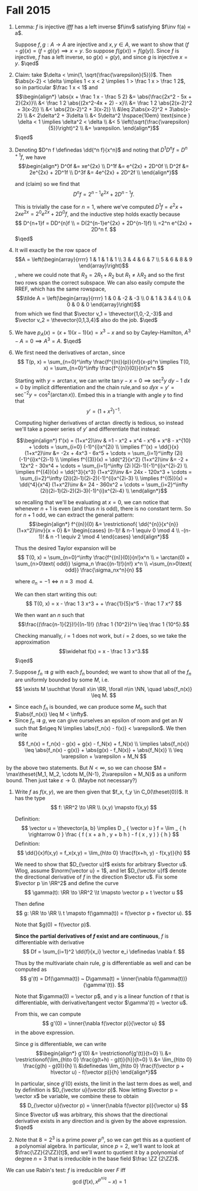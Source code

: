 # Fall 2015

1. Lemma: $f$ is injective $iff f$ has a left inverse $f\inv$ satisfying $f\inv f(a) = a$.
   
   Suppose $f,g: A \to A$ are injective and $x,y \in A$, we want to show that $(f\circ g)(x) = (f\circ g)(y) \implies x = y$. So suppose $f(g(x)) = f(g(y))$. Since $f$ is injective, $f$ has a left inverse, so $g(x) = g(y)$, and since $g$ is injective $x = y$. $\qed$

2. Claim: take $\delta < \min(1, \sqrt{\frac{\varepsilon}{5}})$. Then $\abs{x-2} < \delta \implies 1 < x < 2 \implies 1 > \frac 1 x > \frac 1 2$, so in particular $\frac 1 x < 1$ and
   $$\begin{align*}
   \abs{x + \frac 1 x - \frac 5 2} &= \abs{\frac{2x^2 - 5x + 2}{2x}}\\
   &< \frac 1 2 \abs{(2x^2-4x + 2) - x}\\
   &= \frac 1 2 \abs{2(x-2)^2 + 3(x-2)} \\
   &< \abs{2(x-2)^2 + 3(x-2)} \\
   &\leq 2\abs{x-2}^2 + 3\abs{x-2} \\
   &< 2\delta^2 + 3\delta \\ 
   &< 5\delta^2  \hspace{10em} \text{since } \delta < 1 \implies \delta^2 < \delta \\
   &< 5 \left(\sqrt{\frac{\varepsilon}{5}}\right)^2 \\
   &= \varepsilon.
   \end{align*}$$
   $\qed$

1. Denoting $D^n f \definedas \dd{^n f}{x^n}$ and noting that $D^1 D^n f = D^{n+1}f$, we have
  $$\begin{align*}
  D^0f &= xe^{2x} \\
  D^1f &= e^{2x} + 2D^0f \\
  D^2f &= 2e^{2x} + 2D^1f \\
  D^3f &= 4e^{2x} + 2D^2f \\
  \end{align*}$$

    and (claim) so we find that 
  $$D^n f = 2^{n-1}e^{2x} + 2D^{n-1}f.$$
  
    This is trivially the case for $n=1$, where we've computed $D^1 f = e^2x + 2xe^{2x} = 2^0e^{2x} + 2D^0 f$, and the inductive step holds exactly because 
  $$
  D^{n+1}f = DD^{n}f \\
  = D(2^{n-1}e^{2x} + 2D^{n-1}f) \\
  =2^n e^{2x} + 2D^n f.
  $$
  $\qed$

1. It will exactly be the row space of $$A = \left(\begin{array}{rrrr}
1 & 1 & 1 & 1 \\
3 & 4 & 6 & 7 \\
5 & 6 & 8 & 9
\end{array}\right)$$, where we could note that $R_3 = 2R_1 + R_2$ but $R_1 \neq \lambda R_2$ and so the first two rows span the correct subspace. We can also easily compute the RREF, which has the same rowspace, $$\tilde A = \left(\begin{array}{rrrr}
1 & 0 & -2 & -3 \\
0 & 1 & 3 & 4 \\
0 & 0 & 0 & 0
\end{array}\right)$$
from which we find that $\vector v_1 = \thevector{1,0,-2,-3}$ and $\vector v_2 = \thevector{0,1,3,4}$ also do the job. $\qed$

1. We have $p_A(x) = (x+1)(x-1)(x) = x^3 - x$ and so by Cayley-Hamilton, $A^3 - A = 0 \implies A^3 = A$. $\qed$

1. We first need the derivatives of $\arctan$, since
    $$
    T(p, x) = \sum_{n=0}^\infty \frac{f^{(n)}(p)}{n!}(x-p)^n \implies T(0, x) = \sum_{n=0}^\infty \frac{f^{(n)}(0)}{n!}x^n 
    $$

    Starting with $y=\arctan x$, we can write $\tan y - x = 0 \implies \sec^2y~dy - 1~dx = 0$ by implicit differentiation and the chain rule,and so $\dd{y}{x} = y' = \sec^{-2}y = \cos^2(\arctan x))$. Embed this in a triangle with angle $y$ to find that 
    $$y' = (1+x^2)^{-1}.$$

    Computing higher derivatives of $\arctan$ directly is tedious, so instead we'll take a power series of $y'$ and differentiate that instead: 

    $$\begin{align*}
    f'(x) = (1+x^2)\inv 
      & =1 - x^2 + x^4 - x^6 + x^8 - x^{10} + \cdots 
      = \sum_{i=0} (-1)^{i}x^{2i} \\
    \implies f''(x) = \dd{}{x} (1+x^2)\inv 
      &= -2x + 4x^3 - 6x^5 + \cdots 
      = \sum_{i=1}^\infty (2i)(-1)^{i}x^{2i-1} \\
    \implies f^{(3)}(x) = \dd{^2}{x^2} (1+x^2)\inv 
      &= -2 + 12x^2 - 30x^4 + \cdots 
      = \sum_{i=1}^\infty (2i )(2i-1)(-1)^{i}x^{2i-2} \\
    \implies f^{(4)}(x) = \dd{^3}{x^3} (1+x^2)\inv 
      &= 24x - 120x^3 + \cdots 
      = \sum_{i=2}^\infty (2i)(2i-1)(2i-2)(-1)^{i}x^{2i-3} \\
    \implies f^{(5)}(x) = \dd{^4}{x^4} (1+x^2)\inv 
      &= 24 - 360x^2 + \cdots 
      = \sum_{i=2}^\infty (2i)(2i-1)(2i-2)(2i-3)(-1)^{i}x^{2i-4} \\
    \end{align*}$$ 

    so recalling that we'll be evaluating at $x=0$, we can notice that whenever $n+1$ is even (and thus $n$ is odd), there is no constant term. So for $n+1$ odd, we can extract the general pattern:
    $$\begin{align*}
    f^{(n)}(0) &= \restrictionof{ \dd{^{n}}{x^{n}} (1+x^2)\inv}{x = 0}
    &= \begin{cases} (n-1)! & n-1 \equiv 0 \mod 4 \\
    -(n-1)! & n -1 \equiv 2 \mod 4 
    \end{cases}
    \end{align*}$$


    Thus the desired Taylor expansion will be 
    $$
    T(0, x) = \sum_{n=0}^\infty \frac{f^{(n)}(0)}{n!}x^n \\
    = \arctan(0) + \sum_{n>0\text{ odd}} \sigma_n \frac{(n-1)!}{n!} x^n \\
    =\sum_{n>0\text{ odd}} \frac{\sigma_nx^n}{n}
    $$

    where $\sigma_n = -1 \iff n \equiv 3 \mod 4$.

    We can then start writing this out:
    $$
    T(0, x) = x - \frac 1 3 x^3 + + \frac{1}{5}x^5 - \frac 1 7 x^7 
    $$

    We then want an $n$ such that 
    $$\frac{(\frac{n-1}{2})!}{(n-1)!} (\frac 1 {10^2})^n \leq \frac 1 {10^5}.$$ 
    
    Checking manually, $i=1$ does not work, but $i=2$ does, so we take the approximation 
    $$\widehat f(x) = x - \frac 1 3 x^3.$$ 
    $\qed$

  1. Suppose $f_n \rightrightarrows g$ with each $f_n$ bounded; we want to show that all of the $f_n$ are uniformly bounded by some $M$, i.e.
  $$
  \exists M \suchthat \forall x\in \RR, \forall n\in \NN, \quad \abs{f_n(x)} \leq M.
  $$
  - Since each $f_n$ is bounded, we can produce some $M_n$ such that $\abs{f_n(x)} \leq M < \infty$.
  - Since $f_n \rightrightarrows g$, we can give ourselves an epsilon of room and get an $N$ such that $n\geq N \implies \abs{f_n(x) - f(x)} < \varepsilon$. We then write
  $$
  f_n(x) = f_n(x) - g(x) + g(x) - f_N(x) + f_N(x) \\
  \implies \abs{f_n(x)} \leq \abs{f_n(x) - g(x)} + \abs{g(x) - f_N(x)} + \abs{f_N(x)} \\
  \leq \varepsilon + \varepsilon + M_N
  $$

  by the above two statements. But $N<\infty$, so we can choose $M = \max\theset{M_1, M_2, \cdots M_{N-1}, 2\varepsilon + M_N}$ as a uniform bound. Then just take $\varepsilon \to 0$. (Maybe not necessary?)

1. Write $f$ as $f(x,y)$, we are then given that $f_x, f_y \in C_0(\theset{0})$. It has the type
  $$
  f: \RR^2 \to \RR \\
  (x,y) \mapsto f(x,y)
  $$
   
   Definition:
$$
\vector u = \thevector{a, b} \implies D _ { \vector u } f = \lim _ { h \rightarrow 0 } \frac { f ( x + a h , y + b h ) - f ( x , y ) } { h }
$$
  Definition: 
$$
\dd{}{x}f(x,y) = f_x(x,y) = \lim_{h\to 0} \frac{f(x+h, y) - f(x,y)}{h}
$$

    We need to show that $D_{\vector u}f$ exists for arbitrary $\vector u$. Wlog, assume $\norm{\vector u} = 1$, and let $D_{\vector u}f$ denote the directional derivative of $f$ in the direction $\vector u$. Fix some $\vector p \in \RR^2$ and define the curve
$$
\gamma(t): \RR \to \RR^2 \\t \mapsto \vector p + t \vector u
$$

    Then define 
$$
g: \RR \to \RR \\ t \mapsto f(\gamma(t)) = f(\vector p + t\vector u).
$$

    Note that $g(0) = f(\vector p)$.

    **Since the partial derivatives of $f$ exist and are continuous**, $f$ is differentiable with derivative 
$$
Df = \sum_{i=1}^2 \dd{f}{x_i} \vector e_i \definedas \nabla f.
$$ 

    Thus by the multivariate chain rule, $g$ is differentiable as well and can be computed as 
$$
g'(t) = Df(\gamma(t)) ~ D\gamma(t) = \inner{\nabla f(\gamma(t))}{\gamma'(t)}.
$$ 

    Note that $\gamma(0) = \vector p$, and $\gamma$ is a linear function of $t$ that is differentiable, with derivative/tangent vector $\gamma'(t) = \vector u$.

    From this, we can compute 
$$
g'(0) = \inner{\nabla f(\vector p)}{\vector u}
$$ 
    in the above expression.

    Since $g$ is differentiable, we can write
$$\begin{align*}
g'(0) &= \restrictionof{g'(t)}{t=0} \\ 
&= \restrictionof{\lim_{h\to 0} \frac{g(t+h) - g(t)}{h}}{t=0} \\ 
&= \lim_{h\to 0} \frac{g(h) - g(0)}{h} \\
&\definedas \lim_{h\to 0} \frac{f(\vector p + h\vector u) - f(\vector p)}{h}
\end{align*}$$

    In particular, since $g'(0)$ exists, the limit in the last term does as well, and by definition is $D_{\vector u}(\vector p)$. Now letting $\vector p = \vector x$ be variable, we combine these to obtain 
$$
D_{\vector u}(\vector p) = \inner{\nabla f(\vector p)}{\vector u}
$$
  Since $\vector u$ was arbitrary, this shows that the directional derivative exists in any direction and is given by the above expression. $\qed$

1. Note that $8=2^3$ is a prime power $p^n$, so we can get this as a quotient of a polynomial algebra. In particular, since $p=2$, we'll want to look at $\frac{\ZZ}{2\ZZ}[t]$, and we'll want to quotient it by a polynomial of degree $n=3$ that is irreducible in the base field $\frac \ZZ {2\ZZ}$.

  We can use Rabin's test: $f$ is irreducible over $F$ iff
  $$
  \operatorname { gcd } \left( f ( x ) , x ^ { p ^ { n / q } } - x \right) = 1
  $$